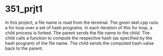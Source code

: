 # 351_prjt1
In this project, a file name is read from the terminal. The given skel.cpp runs a for loop over a set of hash programs. In each iteration of this for loop, a child process is forked. The parent sends the file name to the child. The child calls a function to compute the respective hash (as specified by the hash program) of the file name. The child sends the computed hash value back to the parent.
